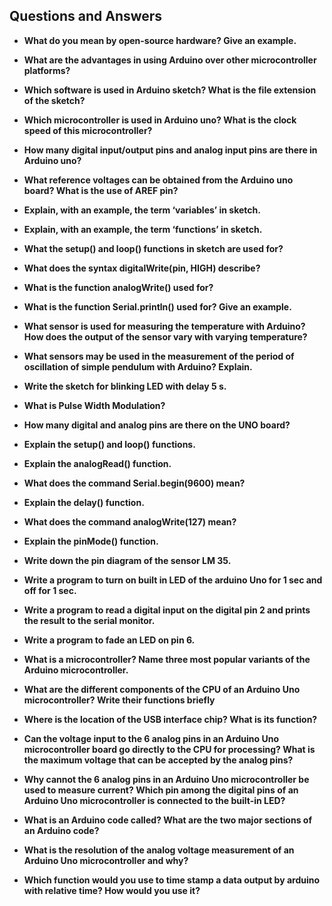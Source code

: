  ## Questions and Answers
 - **What do you mean by open-source hardware? Give an example.**

 - **What are the advantages in using Arduino over other microcontroller platforms?**

 - **Which software is used in Arduino sketch? What is the file extension of the sketch?**

 - **Which microcontroller is used in Arduino uno? What is the clock speed of this microcontroller?**

 - **How many digital input/output pins and analog input pins are there in Arduino uno?**
 - **What reference voltages can be obtained from the Arduino uno board? What is the use of AREF pin?**

- **Explain, with an example, the term ‘variables’ in sketch.**
- **Explain, with an example, the term ‘functions’ in sketch.**
- **What the setup() and loop() functions in sketch are used for?**
- **What does the syntax digitalWrite(pin, HIGH) describe?**
- **What is the function analogWrite() used for?**
- **What is the function Serial.println() used for? Give an example.**
- **What sensor is used for measuring the temperature with Arduino? How does the output of the sensor vary with varying temperature?**
- **What sensors may be used in the measurement of the period of oscillation of simple pendulum with Arduino? Explain.**
- **Write the sketch for blinking LED with delay 5 s.**
- **What is Pulse Width Modulation?**
- **How many digital and analog pins are there on the UNO board?**
- **Explain the setup() and loop() functions.**
- **Explain the analogRead() function.**
- **What does the command Serial.begin(9600) mean?**
- **Explain the delay() function.**
- **What does the command analogWrite(127) mean?**
- **Explain the pinMode() function.**
- **Write down the pin diagram of the sensor LM 35.**
- **Write a program to turn on built in LED of the arduino Uno for 1 sec and off for 1 sec.**
- **Write a program to read a digital input on the digital pin 2 and prints the result to the serial monitor.**
- **Write a program to fade an LED on pin 6.**
- **What is a microcontroller? Name three most popular variants of the Arduino microcontroller.**
- **What are the different components of the CPU of an Arduino Uno microcontroller? Write their functions briefly**
- **Where is the location of the USB interface chip? What is its function?**
- **Can the voltage input to the 6 analog pins in an Arduino Uno microcontroller board go directly to the CPU for processing? What is the maximum voltage that can be accepted by the analog pins?**
- **Why cannot the 6 analog pins in an Arduino Uno microcontroller be used to measure current? Which pin among the digital pins of an Arduino Uno microcontroller is connected to the built-in LED?**
- **What is an Arduino code called? What are the two major sections of an Arduino code?**
- **What is the resolution of the analog voltage measurement of an Arduino Uno microcontroller and why?**
- **Which function would you use to time stamp a data output by arduino with relative time? How would you use it?**